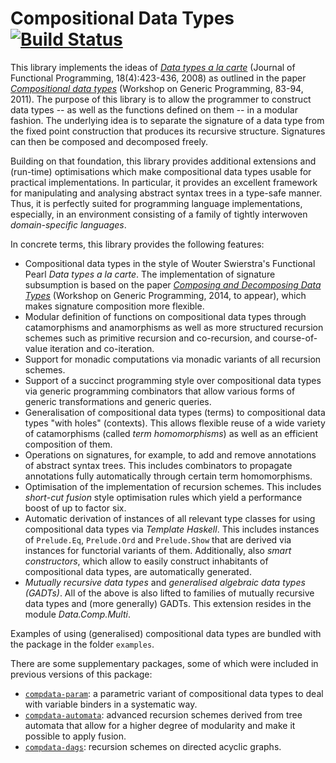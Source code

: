 # Compositional Data Types [![Build Status](https://travis-ci.org/pa-ba/compdata.svg?branch=master)](https://travis-ci.org/pa-ba/compdata)

This library implements the ideas of
[*Data types a la carte*](http://dx.doi.org/10.1017/S0956796808006758)
(Journal of Functional Programming, 18(4):423-436, 2008) as outlined
in the paper
[*Compositional data types*](http://dx.doi.org/10.1145/2036918.2036930)
(Workshop on Generic Programming, 83-94, 2011). The purpose of this
library is to allow the programmer to construct data types -- as well
as the functions defined on them -- in a modular fashion. The
underlying idea is to separate the signature of a data type from the
fixed point construction that produces its recursive
structure. Signatures can then be composed and decomposed freely.


Building on that foundation, this library provides additional
extensions and (run-time) optimisations which make compositional data
types usable for practical implementations. In particular, it provides
an excellent framework for manipulating and analysing abstract syntax
trees in a type-safe manner. Thus, it is perfectly suited for
programming language implementations, especially, in an environment
consisting of a family of tightly interwoven *domain-specific
languages*.

In concrete terms, this library provides the following
features:

* Compositional data types in the style of Wouter Swierstra's
   Functional Pearl *Data types a la carte*. The implementation of
   signature subsumption is based on the paper
   [*Composing and Decomposing Data Types*](http://www.pa-ba.net/pubs/entries/bahr14wgp.html)
   (Workshop on Generic Programming, 2014, to appear), which makes
   signature composition more flexible.
* Modular definition of functions on compositional data types through
   catamorphisms and anamorphisms as well as more structured recursion
   schemes such as primitive recursion and co-recursion, and
   course-of-value iteration and co-iteration.
* Support for monadic computations via monadic variants of all
   recursion schemes.
*  Support of a succinct programming style over compositional data types
   via generic programming combinators that allow various forms of
   generic transformations and generic queries.
*  Generalisation of compositional data types (terms) to
   compositional data types "with holes" (contexts). This allows
   flexible reuse of a wide variety of catamorphisms (called
   *term homomorphisms*) as well as an efficient composition of them.
*  Operations on signatures, for example, to add and remove
   annotations of abstract syntax trees. This includes combinators to
   propagate annotations fully automatically through certain
   term homomorphisms.
*  Optimisation of the implementation of recursion schemes. This
   includes *short-cut fusion* style optimisation rules which yield a
   performance boost of up to factor six.
*  Automatic derivation of instances of all relevant type classes for
   using compositional data types via *Template Haskell*. This includes
   instances of `Prelude.Eq`, `Prelude.Ord` and `Prelude.Show` that are
   derived via instances for functorial variants of them. Additionally,
   also *smart constructors*, which allow to easily construct inhabitants
   of compositional data types, are automatically generated.
*  *Mutually recursive data types* and
   *generalised algebraic data types (GADTs)*. All of the above is also lifted
   to families of mutually recursive data types and (more generally) GADTs.
   This extension resides in the module *Data.Comp.Multi*.

Examples of using (generalised) compositional data types are bundled
with the package in the folder `examples`.

There are some supplementary packages, some of which were included
in previous versions of this package:
* [`compdata-param`](https://hackage.haskell.org/package/compdata-param): a parametric
  variant of compositional data types to deal with variable binders
  in a systematic way. 
* [`compdata-automata`](https://hackage.haskell.org/package/compdata-automata):
  advanced recursion schemes derived from tree automata that allow for
  a higher degree of modularity and make it possible to apply fusion.
* [`compdata-dags`](https://hackage.haskell.org/package/compdata-dags): recursion
  schemes on directed acyclic graphs.
